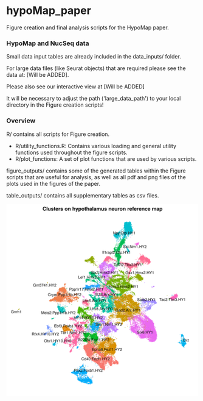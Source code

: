 # hypoMap_paper

Figure creation and final analysis scripts for the HypoMap paper.

### HypoMap and NucSeq data

Small data input tables are already included in the data_inputs/ folder.

For large data files (like Seurat objects) that are required please see the data at: [Will be ADDED].

Please also see our interactive view at [Will be ADDED]

It will be necessary to adjust the path ('large_data_path') to your local directory in the Figure creation scripts!

### Overview

R/ contains all scripts for Figure creation.

- R/utility_functions.R: Contains various loading and general utility functions used throughout the figure scripts.
- R/plot_functions: A set of plot functions that are used by various scripts.

figure_outputs/ contains some of the generated tables within the Figure scripts that are useful for analysis, as well as all pdf and png files of the plots used in the figures of the paper.

table_outputs/ contains all supplementary tables as csv files.

![HypoMap UMAP (from Figure 1)](figure_outputs/figure_1/neuron_HypoMap_annotated_clusters.png)